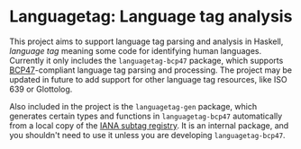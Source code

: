 # Languagetag: Language tag analysis

This project aims to support language tag parsing and analysis in
Haskell, *language tag* meaning some code for identifying human
languages. Currently it only includes the `languagetag-bcp47` package,
which supports [BCP47](https://tools.ietf.org/html/bcp47)-compliant
language tag parsing and processing. The project may be updated in
future to add support for other language tag resources, like ISO 639
or Glottolog.

Also included in the project is the `languagetag-gen` package, which
generates certain types and functions in `languagetag-bcp47`
automatically from a local copy of the [IANA subtag
registry](https://www.iana.org/assignments/language-subtag-registry/language-subtag-registry). It
is an internal package, and you shouldn't need to use it unless you
are developing `languagetag-bcp47`.
